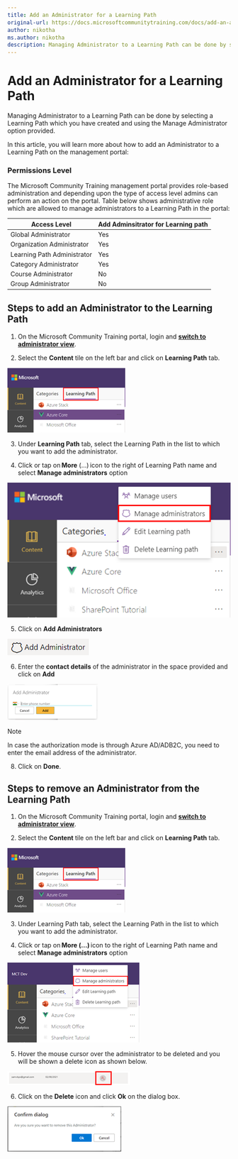 ```yaml
---
title: Add an Administrator for a Learning Path
original-url: https://docs.microsoftcommunitytraining.com/docs/add-an-administrator-for-a-learning-path
author: nikotha
ms.author: nikotha
description: Managing Administrator to a Learning Path can be done by selecting a Learning Path which you have created and using the Manage Administrator option provided.
---
```

# Add an Administrator for a Learning Path

Managing Administrator to a Learning Path can be done by selecting a Learning Path which you have created and using the Manage Administrator option provided.

In this article, you will learn more about how to add an Administrator to a Learning Path on the management portal: 
### Permissions Level 
The Microsoft Community Training management portal provides role-based administration and depending upon the type of access level admins can perform an action on the portal. Table below shows administrative role which are allowed to manage administrators to a Learning Path in the portal: 

| Access Level  | Add Adminsitrator for Learning path |
| --- | --- |
| Global Administrator | Yes |
| Organization Administrator | Yes |
| Learning Path Administrator | Yes |
| Category Administrator | Yes|
| Course Administrator | No |
| Group Administrator | No |
 ## Steps to add an Administrator to the Learning Path

1.	On the Microsoft Community Training portal, login and [**switch to administrator view**](https://microsoftindia.document360.io/docs/configure-platform#step-2--switch-to-administrator-view-of-the-portal).

2. Select the **Content** tile on the left bar and click on **Learning Path** tab.

![Learning Path from Content](../../../media/image%28388%29.png)

3. Under **Learning Path** tab, select the Learning Path in the list to which you want to add the administrator.

4. Click or tap on **More** (…) icon to the right of Learning Path name and select **Manage administrators** option

![Manage administrators from More](../../../media/image%28429%29.png)

5. Click on **Add Administrators**

![Add Administrators](../../../media/image%28397%29.png)

6. Enter the **contact details** of the administrator in the space provided and click on **Add**

![contact details fro admin](../../../media/image%28399%29.png)

> [!NOTE]
> In case the authorization mode is through Azure AD/ADB2C, you need to enter the email address of the administrator.

8. Click on **Done**.
##  Steps to remove an Administrator from the Learning Path

1. On the Microsoft Community Training portal, login and [**switch to administrator view**](https://microsoftindia.document360.io/docs/configure-platform#step-2--switch-to-administrator-view-of-the-portal).

2. Select the **Content** tile on the left bar and click on **Learning Path** tab.

![Learning Path from Content](../../../media/image%28388%29.png)

3. Under Learning Path tab, select the Learning Path in the list to which you want to add the administrator.

4. Click or tap on **More (…)** icon to the right of Learning Path name and select **Manage administrators** option

![Manage administrators from More](../../../media/image%28400%29.png)

5. Hover the mouse cursor over the administrator to be deleted and you will be shown a delete icon as shown below.

![Delete icon](../../../media/image%28401%29.png)

6. Click on the **Delete** icon and click **Ok** on the dialog box.

![Delete & ok](../../../media/image%28402%29.png)